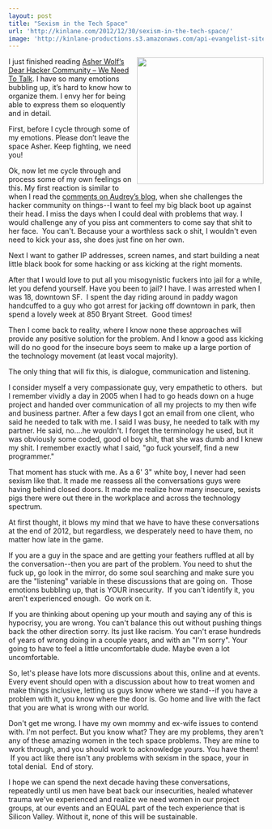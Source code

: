 ```yaml
---
layout: post
title: "Sexism in the Tech Space"
url: 'http://kinlane.com/2012/12/30/sexism-in-the-tech-space/'
image: 'http://kinlane-productions.s3.amazonaws.com/api-evangelist-site/blog/kin-lane-serious.jpg'
---
```


<img class="c1" src="https://s3.amazonaws.com/kinlane-productions/kin-lane/kin-lane-serious.jpg" alt="" width="250" align="right" />

I just finished reading [Asher Wolf’s Dear Hacker Community – We Need To Talk][1]. I have so many emotions bubbling up, it’s hard to know how to organize them. I envy her for being able to express them so eloquently and in detail.

First, before I cycle through some of my emotions. Please don’t leave the space Asher. Keep fighting, we need you!

Ok, now let me cycle through and process some of my own feelings on this. My first reaction is similar to when I read the [comments on Audrey’s blog][2], when she challenges the hacker community on things--I want to feel my big black boot up against their head. I miss the days when I could deal with problems that way. I would challenge any of you piss ant commenters to come say that shit to her face.  You can't. Because your a worthless sack o shit, I wouldn't even need to kick your ass, she does just fine on her own.

Next I want to gather IP addresses, screen names, and start building a neat little black book for some hacking or ass kicking at the right moments.

After that I would love to put all you misogynistic fuckers into jail for a while, let you defend yourself. Have you been to jail? I have. I was arrested when I was 18, downtown SF.  I spent the day riding around in paddy wagon handcuffed to a guy who got arrest for jacking off downtown in park, then spend a lovely week at 850 Bryant Street.  Good times!

Then I come back to reality, where I know none these approaches will provide any positive solution for the problem. And I know a good ass kicking will do no good for the insecure boys seem to make up a large portion of the technology movement (at least vocal majority).

The only thing that will fix this, is dialogue, communication and listening.

I consider myself a very compassionate guy, very empathetic to others.  but I remember vividly a day in 2005 when I had to go heads down on a huge project and handed over communication of all my projects to my then wife and business partner. After a few days I got an email from one client, who said he needed to talk with me. I said I was busy, he needed to talk with my partner. He said, no….he wouldn't. I forget the terminology he used, but it was obviously some coded, good ol boy shit, that she was dumb and I knew my shit. I remember exactly what I said, "go fuck yourself, find a new programmer."

That moment has stuck with me. As a 6' 3" white boy, I never had seen sexism like that. It made me reassess all the conversations guys were having behind closed doors. It made me realize how many insecure, sexists pigs there were out there in the workplace and across the technology spectrum.

At first thought, it blows my mind that we have to have these conversations at the end of 2012, but regardless, we desperately need to have them, no matter how late in the game.

If you are a guy in the space and are getting your feathers ruffled at all by the conversation--then you are part of the problem. You need to shut the fuck up, go look in the mirror, do some soul searching and make sure you are the "listening" variable in these discussions that are going on.  Those emotions bubbling up, that is YOUR insecurity.  If you can't identify it, you aren't experienced enough.  Go work on it.

If you are thinking about opening up your mouth and saying any of this is hypocrisy, you are wrong. You can't balance this out without pushing things back the other direction sorry. Its just like racism. You can't erase hundreds of years of wrong doing in a couple years, and with an "I'm sorry". Your going to have to feel a little uncomfortable dude. Maybe even a lot uncomfortable.

So, let's please have lots more discussions about this, online and at events. Every event should open with a discussion about how to treat women and make things inclusive, letting us guys know where we stand--if you have a problem with it, you know where the door is. Go home and live with the fact that you are what is wrong with our world.

Don't get me wrong. I have my own mommy and ex-wife issues to contend with. I'm not perfect. But you know what? They are my problems, they aren't any of these amazing women in the tech space problems. They are mine to work through, and you should work to acknowledge yours. You have them!  If you act like there isn't any problems with sexism in the space, your in total denial.  End of story.

I hope we can spend the next decade having these conversations, repeatedly until us men have beat back our insecurities, healed whatever trauma we've experienced and realize we need women in our project groups, at our events and an EQUAL part of the tech experience that is Silicon Valley. Without it, none of this will be sustainable.

   [1]: http://asherwolf.net/dear-hacker-community-we-need-to-talk/101/
   [2]: http://www.hackeducation.com/2011/10/28/codecademy-and-the-future-of-not-learning-to-code/
